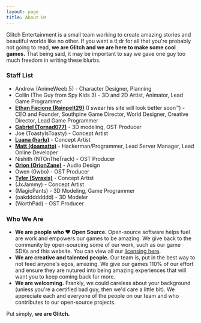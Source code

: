 ```yaml
---
layout: page
title: About Us
---
```


Glitch Entertainment is a small team working to create amazing stories and beautiful worlds like no other. If you want a tl;dr for all that you're probably not going to read, **we are Glitch and we are here to make some cool games.** That being said, it may be important to say we gave one guy too much freedom in writing these blurbs.

### Staff List
- Andrew (AnimeWeeb.5) - Character Designer, Planning
- Collin (The Guy from Spy Kids 3) - 3D and 2D Artist, Animator, Lead Game Programmer
- **[Ethan Facione (Rainpelt29)](https://rainpelt29.github.io/rainpelt29site)** (I swear his site will look better soon™) - CEO and Founder, Southpine Game Director, World Designer, Creative Director, Lead Game Programmer
- **[Gabriel (Tornad077)](https://www.artstation.com/tornado77)** - 3D modeling, OST Producer
- Joe (ToastyIsToasty) - Concept Artist
- **[Luana (harlu)](https://luanapastor.myportfolio.com/)** - Concept Artist
- **[Matt (doamatto)](https://doamatto.xyz)** - Hackerman/Programmer, Lead Server Manager, Lead Online Developer
- Nishith (NTOnTheTrack) - OST Producer
- **[Orion (OrionZane)](https://orionzaneaudio.wixsite.com/orionzaneaudio)** - Audio Design
- Owen (0wbo) - OST Producer
- **[Tyler (Syraxis)](https://syraxis.artstation.com)** - Concept Artist
- (JxJammy) - Concept Artist
- (MagicPants) - 3D Modeling, Game Programmer
- (oakdddddddd) - 3D Modeler
- (WorthPad) - OST Producer

### Who We Are
- **We are people who ♥ Open Source.** Open-source software helps fuel are work and empowers our games to be amazing. We give back to the community by open-sourcing some of our work, such as our game SDKs and this website. You can view all our [licensing here](/licenses).
- **We are creative and talented people.** Our team is, put in the best way to not feed anyone's egos, amazing. We give our games 110% of our effort and ensure they are nutured into being amazing experiences that will want you to keep coming back for more.
- **We are welcoming.** Frankly, we could careless about your background (unless you're a certified bad guy, then we'd care a little bit). We appreciate each and everyone of the people on our team and who contributes to our open-source projects.

Put simply, **we are Glitch.**
